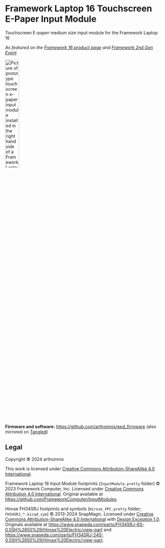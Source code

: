 # Framework Laptop 16 Touchscreen E-Paper Input Module

Touchscreen E-paper medium size input module for the Framework Laptop 16

_As featured on the [Framework 16 product page](https://frame.work/laptop16) and [Framework 2nd Gen Event](https://www.youtube.com/watch?v=-8k7jTF_JCg)_

<img src="https://github.com/user-attachments/assets/d0bf0b98-61cb-4733-a304-5992d6e4588a" width="30%" alt="Picture of prototype touchscreen e-paper input module installed in the right hand side of a Framework Laptop 16, showing the Framework logo and handwritten text saying 'Hi!'">


**Firmware and software:** https://github.com/arthomnix/epd_firmware (also mirrored on [Tangled](https://tangled.sh/@arthomnix.dev/eepy))

## Legal

Copyright © 2024 arthomnix

This work is licensed under [Creative Commons Attribution-ShareAlike 4.0 International](https://creativecommons.org/licenses/by-sa/4.0).

Framework Laptop 16 Input Module footprints (`InputModule.pretty` folder) © 2023 Framework Computer, Inc. Licensed under [Creative Commons Attribution 4.0 International](https://creativecommons.org/licenses/by/4.0). Original available at https://github.com/FrameworkComputer/InputModules.

Hirose FH34SRJ footprints and symbols (`Hirose_FPC.pretty` folder; `FH34SRJ_*.kicad_sym`) © 2013-2024 SnapMagic. Licensed under [Creative Commons Attribution-ShareAlike 4.0 International](https://creativecommons.org/licenses/by-sa/4.0) with [Design Exception 1.0](https://www.snapeda.com/about/FAQ/#designexception). Originals available at https://www.snapeda.com/parts/FH34SRJ-6S-0.5SH%2850%29/Hirose%20Electric/view-part and https://www.snapeda.com/parts/FH34SRJ-24S-0.5SH%2850%29/Hirose%20Electric/view-part.
